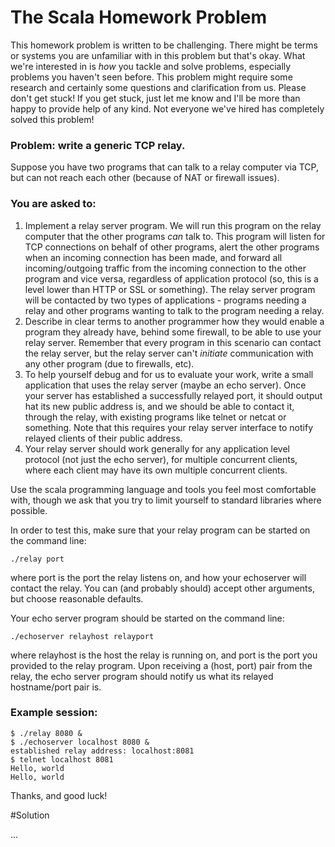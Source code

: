 # The Scala Homework Problem

This homework problem is written to be challenging. There might be terms or
systems you are unfamiliar with in this problem but that's okay. What
we're interested in is *how* you tackle and solve problems, especially problems
you haven't seen before. This problem might require some research and certainly
some questions and clarification from us. Please don't get stuck! If you get
stuck, just let me know and I'll be more than happy to provide help of any
kind. Not everyone we've hired has completely solved this problem!

### Problem: write a generic TCP relay.

Suppose you have two programs that can talk to a relay computer via TCP, but
can not reach each other (because of NAT or firewall issues).

### You are asked to:

1. Implement a relay server program. We will run this program on the relay
   computer that the other programs *can* talk to. This program will listen
   for TCP connections on behalf of other programs, alert the other programs
   when an incoming connection has been made, and forward all
   incoming/outgoing traffic from the incoming connection to the other program
   and vice versa, regardless of application protocol (so, this is a level
   lower than HTTP or SSL or something). The relay server program will be
   contacted by two types of applications - programs needing a relay and
   other programs wanting to talk to the program needing a relay.
2. Describe in clear terms to another programmer how they would enable a
   program they already have, behind some firewall, to be able to use your
   relay server. Remember that every program in this scenario can contact the
   relay server, but the relay server can't *initiate* communication with any
   other program (due to firewalls, etc).
3. To help yourself debug and for us to evaluate your work, write a small
   application that uses the relay server (maybe an echo server). Once your
   server has established a successfully relayed port, it should output
   hat its new public address is, and we should be able to contact it,
   through the relay, with existing programs like telnet or netcat or
   something. Note that this requires your relay server interface to notify
   relayed clients of their public address.
4. Your relay server should work generally for any application level protocol
   (not just the echo server), for multiple concurrent clients, where each
   client may have its own multiple concurrent clients.

Use the scala programming language and tools you feel most comfortable with, though we
ask that you try to limit yourself to standard libraries where possible.

In order to test this, make sure that your relay program can be started on the
command line:

```
./relay port
```

where port is the port the relay listens on, and how your echoserver will
contact the relay. You can (and probably should) accept other arguments, but
choose reasonable defaults.

Your echo server program should be started on the command line:

```
./echoserver relayhost relayport
```

where relayhost is the host the relay is running on, and port is the port you
provided to the relay program. Upon receiving a (host, port) pair from the
relay, the echo server program should notify us what its relayed hostname/port
pair is.

### Example session:

```
$ ./relay 8080 &
$ ./echoserver localhost 8080 &
established relay address: localhost:8081
$ telnet localhost 8081
Hello, world
Hello, world
```

Thanks, and good luck!



#Solution

...